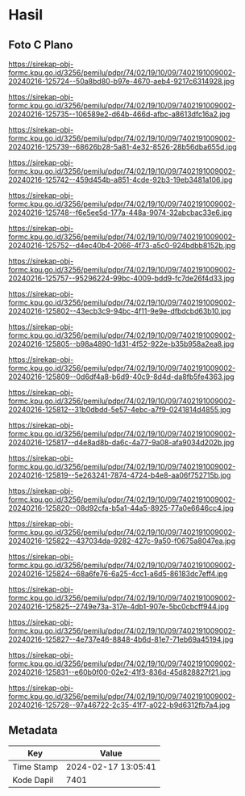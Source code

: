 # Hasil

## Foto C Plano

https://sirekap-obj-formc.kpu.go.id/3256/pemilu/pdpr/74/02/19/10/09/7402191009002-20240216-125724--50a8bd80-b97e-4670-aeb4-9217c6314928.jpg

https://sirekap-obj-formc.kpu.go.id/3256/pemilu/pdpr/74/02/19/10/09/7402191009002-20240216-125735--106589e2-d64b-466d-afbc-a8613dfc16a2.jpg

https://sirekap-obj-formc.kpu.go.id/3256/pemilu/pdpr/74/02/19/10/09/7402191009002-20240216-125739--68626b28-5a81-4e32-8526-28b56dba655d.jpg

https://sirekap-obj-formc.kpu.go.id/3256/pemilu/pdpr/74/02/19/10/09/7402191009002-20240216-125742--459d454b-a851-4cde-92b3-19eb3481a106.jpg

https://sirekap-obj-formc.kpu.go.id/3256/pemilu/pdpr/74/02/19/10/09/7402191009002-20240216-125748--f6e5ee5d-177a-448a-9074-32abcbac33e6.jpg

https://sirekap-obj-formc.kpu.go.id/3256/pemilu/pdpr/74/02/19/10/09/7402191009002-20240216-125752--d4ec40b4-2066-4f73-a5c0-924bdbb8152b.jpg

https://sirekap-obj-formc.kpu.go.id/3256/pemilu/pdpr/74/02/19/10/09/7402191009002-20240216-125757--95296224-99bc-4009-bdd9-fc7de26f4d33.jpg

https://sirekap-obj-formc.kpu.go.id/3256/pemilu/pdpr/74/02/19/10/09/7402191009002-20240216-125802--43ecb3c9-94bc-4f11-9e9e-dfbdcbd63b10.jpg

https://sirekap-obj-formc.kpu.go.id/3256/pemilu/pdpr/74/02/19/10/09/7402191009002-20240216-125805--b98a4890-1d31-4f52-922e-b35b958a2ea8.jpg

https://sirekap-obj-formc.kpu.go.id/3256/pemilu/pdpr/74/02/19/10/09/7402191009002-20240216-125809--0d6df4a8-b6d9-40c9-8d4d-da8fb5fe4363.jpg

https://sirekap-obj-formc.kpu.go.id/3256/pemilu/pdpr/74/02/19/10/09/7402191009002-20240216-125812--31b0dbdd-5e57-4ebc-a7f9-0241814d4855.jpg

https://sirekap-obj-formc.kpu.go.id/3256/pemilu/pdpr/74/02/19/10/09/7402191009002-20240216-125817--d4e8ad8b-da6c-4a77-9a08-afa9034d202b.jpg

https://sirekap-obj-formc.kpu.go.id/3256/pemilu/pdpr/74/02/19/10/09/7402191009002-20240216-125819--5e263241-7874-4724-b4e8-aa06f752715b.jpg

https://sirekap-obj-formc.kpu.go.id/3256/pemilu/pdpr/74/02/19/10/09/7402191009002-20240216-125820--08d92cfa-b5a1-44a5-8925-77a0e6646cc4.jpg

https://sirekap-obj-formc.kpu.go.id/3256/pemilu/pdpr/74/02/19/10/09/7402191009002-20240216-125822--437034da-9282-427c-9a50-f0675a8047ea.jpg

https://sirekap-obj-formc.kpu.go.id/3256/pemilu/pdpr/74/02/19/10/09/7402191009002-20240216-125824--68a6fe76-6a25-4cc1-a6d5-86183dc7eff4.jpg

https://sirekap-obj-formc.kpu.go.id/3256/pemilu/pdpr/74/02/19/10/09/7402191009002-20240216-125825--2749e73a-317e-4db1-907e-5bc0cbcff944.jpg

https://sirekap-obj-formc.kpu.go.id/3256/pemilu/pdpr/74/02/19/10/09/7402191009002-20240216-125827--4e737e46-8848-4b6d-81e7-71eb69a45194.jpg

https://sirekap-obj-formc.kpu.go.id/3256/pemilu/pdpr/74/02/19/10/09/7402191009002-20240216-125831--e60b0f00-02e2-41f3-836d-45d828827f21.jpg

https://sirekap-obj-formc.kpu.go.id/3256/pemilu/pdpr/74/02/19/10/09/7402191009002-20240216-125728--97a46722-2c35-41f7-a022-b9d6312fb7a4.jpg


## Metadata

| Key        | Value               |
| ---------- | ------------------- |
| Time Stamp | 2024-02-17 13:05:41 |
| Kode Dapil | 7401                |



